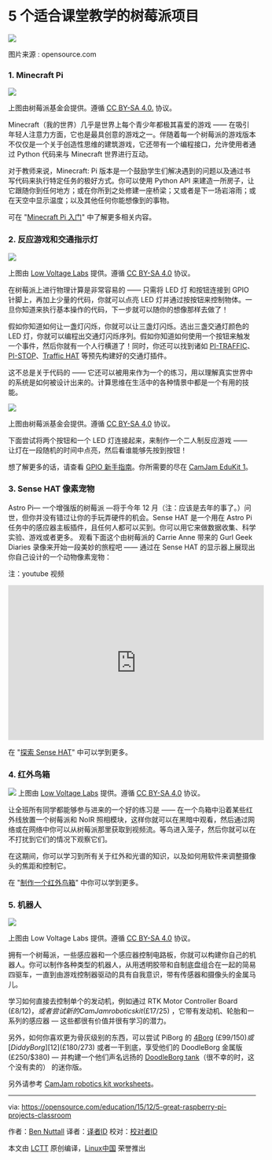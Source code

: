 5 个适合课堂教学的树莓派项目
================================================================================
![](https://opensource.com/sites/default/files/styles/image-full-size/public/images/life/osdc-open-source-yearbook-lead3.png)

图片来源 : opensource.com

### 1. Minecraft Pi ###

![](https://opensource.com/sites/default/files/lava.png)

上图由树莓派基金会提供。遵循 [CC BY-SA 4.0.][1] 协议。

Minecraft（我的世界）几乎是世界上每个青少年都极其喜爱的游戏 —— 在吸引年轻人注意力方面，它也是最具创意的游戏之一。伴随着每一个树莓派的游戏版本不仅仅是一个关于创造性思维的建筑游戏，它还带有一个编程接口，允许使用者通过 Python 代码来与 Minecraft 世界进行互动。

对于教师来说，Minecraft: Pi 版本是一个鼓励学生们解决遇到的问题以及通过书写代码来执行特定任务的极好方式。你可以使用 Python API
 来建造一所房子，让它跟随你到任何地方；或在你所到之处修建一座桥梁；又或者是下一场岩溶雨；或在天空中显示温度；以及其他任何你能想像到的事物。

可在 "[Minecraft Pi 入门][2]" 中了解更多相关内容。

### 2. 反应游戏和交通指示灯 ###

![](https://opensource.com/sites/default/files/pi_traffic_installed_yellow_led_on.jpg)

上图由 [Low Voltage Labs][3] 提供。遵循 [CC BY-SA 4.0][1] 协议。

在树莓派上进行物理计算是非常容易的 —— 只需将 LED 灯 和按钮连接到 GPIO 针脚上，再加上少量的代码，你就可以点亮 LED 灯并通过按按钮来控制物体。一旦你知道来执行基本操作的代码，下一步就可以随你的想像那样去做了！

假如你知道如何让一盏灯闪烁，你就可以让三盏灯闪烁。选出三盏交通灯颜色的 LED 灯，你就可以编程出交通灯闪烁序列。假如你知道如何使用一个按钮来触发一个事件，然后你就有一个人行横道了！同时，你还可以找到诸如 [PI-TRAFFIC][4]、[PI-STOP][5]、[Traffic HAT][6] 等预先构建好的交通灯插件。

这不总是关于代码的 —— 它还可以被用来作为一个的练习，用以理解真实世界中的系统是如何被设计出来的。计算思维在生活中的各种情景中都是一个有用的技能。

![](https://opensource.com/sites/default/files/reaction-game.png)

上图由树莓派基金会提供。遵循 [CC BY-SA 4.0][1] 协议。

下面尝试将两个按钮和一个 LED 灯连接起来，来制作一个二人制反应游戏 —— 让灯在一段随机的时间中点亮，然后看谁能够先按到按钮！

想了解更多的话，请查看 [GPIO 新手指南][7]。你所需要的尽在 [CamJam EduKit 1][8]。

### 3. Sense HAT 像素宠物 ###

Astro Pi— 一个增强版的树莓派 —将于今年 12 月（注：应该是去年的事了。）问世，但你并没有错过让你的手玩弄硬件的机会。Sense HAT 是一个用在 Astro Pi 任务中的感应器主板插件，且任何人都可以买到。你可以用它来做数据收集、科学实验、游戏或者更多。 观看下面这个由树莓派的 Carrie Anne 带来的 Gurl Geek Diaries 录像来开始一段美妙的旅程吧 —— 通过在 Sense HAT 的显示器上展现出你自己设计的一个动物像素宠物：

注：youtube 视频
<iframe width="520" height="315" frameborder="0" src="https://www.youtube.com/embed/gfRDFvEVz-w" allowfullscreen=""></iframe>

在 "[探索 Sense HAT][9]" 中可以学到更多。

### 4. 红外鸟箱 ###

![](https://opensource.com/sites/default/files/ir-bird-box.png)
上图由 [Low Voltage Labs][3] 提供。遵循 [CC BY-SA 4.0][1] 协议。

让全班所有同学都能够参与进来的一个好的练习是 —— 在一个鸟箱中沿着某些红外线放置一个树莓派和 NoIR 照相模块，这样你就可以在黑暗中观看，然后通过网络或在网络中你可以从树莓派那里获取到视频流。等鸟进入笼子，然后你就可以在不打扰到它们的情况下观察它们。

在这期间，你可以学习到所有关于红外和光谱的知识，以及如何用软件来调整摄像头的焦距和控制它。

在 "[制作一个红外鸟箱][10]" 中你可以学到更多。

### 5. 机器人 ###

![](https://opensource.com/sites/default/files/edukit3_1500-alex-eames-sm.jpg)

上图由 Low Voltage Labs 提供。遵循 [CC BY-SA 4.0][1] 协议。

拥有一个树莓派，一些感应器和一个感应器控制电路板，你就可以构建你自己的机器人。你可以制作各种类型的机器人，从用透明胶带和自制底盘组合在一起的简易四驱车，一直到由游戏控制器驱动的具有自我意识，带有传感器和摄像头的金属马儿。

学习如何直接去控制单个的发动机，例如通过 RTK Motor Controller Board (£8/$12)，或者尝试新的 CamJam robotics kit (£17/$25) ，它带有发动机、轮胎和一系列的感应器 — 这些都很有价值并很有学习的潜力。

另外，如何你喜欢更为骨灰级别的东西，可以尝试 PiBorg 的 [4Borg][11] (£99/$150) 或 [DiddyBorg][12] (£180/$273) 或者一干到底，享受他们的 DoodleBorg 金属版 (£250/$380) — 并构建一个他们声名远扬的 [DoodleBorg tank][13]（很不幸的时，这个没有卖的） 的迷你版。

另外请参考 [CamJam robotics kit worksheets][14]。

--------------------------------------------------------------------------------

via: https://opensource.com/education/15/12/5-great-raspberry-pi-projects-classroom

作者：[Ben Nuttall][a]
译者：[译者ID](https://github.com/译者ID)
校对：[校对者ID](https://github.com/校对者ID)

本文由 [LCTT](https://github.com/LCTT/TranslateProject) 原创编译，[Linux中国](https://linux.cn/) 荣誉推出

[a]:https://opensource.com/users/bennuttall
[1]:https://creativecommons.org/licenses/by-sa/4.0/
[2]:https://opensource.com/life/15/5/getting-started-minecraft-pi
[3]:http://lowvoltagelabs.com/
[4]:http://lowvoltagelabs.com/products/pi-traffic/
[5]:http://4tronix.co.uk/store/index.php?rt=product/product&product_id=390
[6]:https://ryanteck.uk/hats/1-traffichat-0635648607122.html
[7]:http://pythonhosted.org/gpiozero/recipes/
[8]:http://camjam.me/?page_id=236
[9]:https://opensource.com/life/15/10/exploring-raspberry-pi-sense-hat
[10]:https://www.raspberrypi.org/learning/infrared-bird-box/
[11]:https://www.piborg.org/4borg
[12]:https://www.piborg.org/diddyborg
[13]:https://www.piborg.org/doodleborg
[14]:http://camjam.me/?page_id=1035#worksheets
